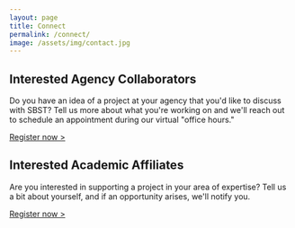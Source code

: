 ```yaml
---
layout: page
title: Connect
permalink: /connect/
image: /assets/img/contact.jpg
---
```


## Interested Agency Collaborators

Do you have an idea of a project at your agency that you'd like to discuss with SBST? Tell us more about what you're working on and we'll reach out to schedule an appointment during our virtual "office hours."

[Register now >](https://docs.google.com/a/gsa.gov/forms/d/1Ho5LmjXDGwrxwnLE3MVIA7yNv9LdQmeKBcbSRHqK0AQ/viewform)

## Interested Academic Affiliates

Are you interested in supporting a project in your area of expertise? Tell us a bit about yourself, and if an opportunity arises, we'll notify you.

[Register now >](https://docs.google.com/a/gsa.gov/forms/d/1Q-htQ4boVP4sSeAsgkejfQbS3opMMRXR0Er4s7hdsGg/viewform)
